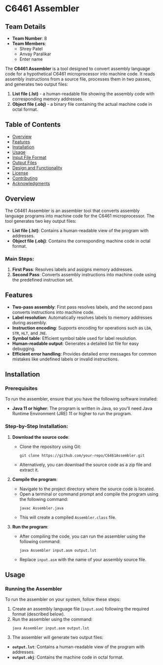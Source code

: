 # C6461 Assembler

## Team Details
- **Team Number**: 8
- **Team Members**:
  - Shrey Patel
  - Anvay Paralikar
  - Enter name

The **C6461 Assembler** is a tool designed to convert assembly language code for a hypothetical C6461 microprocessor into machine code. It reads assembly instructions from a source file, processes them in two passes, and generates two output files:
1. **List file (.lst)** - a human-readable file showing the assembly code with corresponding memory addresses.
2. **Object file (.obj)** - a binary file containing the actual machine code in octal format.

## Table of Contents
- [Overview](#overview)
- [Features](#features)
- [Installation](#installation)
- [Usage](#usage)
- [Input File Format](#input-file-format)
- [Output Files](#output-files)
- [Design and Functionality](#design-and-functionality)
- [License](#license)
- [Contributing](#contributing)
- [Acknowledgments](#acknowledgments)

## Overview

The C6461 Assembler is an assembler tool that converts assembly language programs into machine code for the C6461 microprocessor. The tool generates two key output files:
- **List file (.lst)**: Contains a human-readable view of the program with addresses.
- **Object file (.obj)**: Contains the corresponding machine code in octal format.

### Main Steps:
1. **First Pass**: Resolves labels and assigns memory addresses.
2. **Second Pass**: Converts assembly instructions into machine code using the predefined instruction set.

## Features
- **Two-pass assembly**: First pass resolves labels, and the second pass converts instructions into machine code.
- **Label resolution**: Automatically resolves labels to memory addresses during assembly.
- **Instruction encoding**: Supports encoding for operations such as `LDA`, `STR`, `HLT`, and `JNE`.
- **Symbol table**: Efficient symbol table used for label resolution.
- **Human-readable output**: Generates a detailed list file for easy debugging.
- **Efficient error handling**: Provides detailed error messages for common mistakes like undefined labels or invalid instructions.

## Installation

### Prerequisites
To run the assembler, ensure that you have the following software installed:
- **Java 11 or higher**: The program is written in Java, so you'll need Java Runtime Environment (JRE) 11 or higher to run the program.
  
### Step-by-Step Installation:
1. **Download the source code**:
   - Clone the repository using Git:
     ```
     git clone https://github.com/your-repo/C6461Assembler.git
     ```
   - Alternatively, you can download the source code as a zip file and extract it.

2. **Compile the program**:
   - Navigate to the project directory where the source code is located.
   - Open a terminal or command prompt and compile the program using the following command:
     ```
     javac Assembler.java
     ```
   - This will create a compiled `Assembler.class` file.

3. **Run the program**:
   - After compiling the code, you can run the assembler using the following command:
     ```
     java Assembler input.asm output.lst
     ```
   - Replace `input.asm` with the name of your assembly source file.

## Usage

### Running the Assembler
To run the assembler on your system, follow these steps:

1. Create an assembly language file (`input.asm`) following the required format (described below).
2. Run the assembler using the command:
     ```
     java Assembler input.asm output.lst
     ```
3. The assembler will generate two output files:
- **`output.lst`**: Contains a human-readable view of the program with addresses.
- **`output.obj`**: Contains the machine code in octal format.
